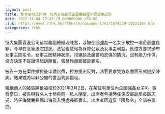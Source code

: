 ```yaml
---
layout: post
title: 女事主無法作供　恒大前高層涉企圖強姦獲不提證供起訴
date: 2022-11-04 12:47:29.000000000 +08:00
link: https://news.rthk.hk/rthk/ch/component/k2/1674229-20221104.htm
categories: rthk
---
```


恒大集團香港公司前常務副總經理陳奮，涉嫌企圖強姦一名女子被控一項企圖強姦罪，今早在高等法院提訊。法官張慧玲為保障公眾及女事主利益，應控方要求頒布女事主匿名令。女事主因精神狀態，拒絕談及痛苦和悲傷的情況，沒有能力作供，控方決定不提證供起訴陳奮，張慧玲撤銷被告罪名。

被告一方在案件撤控後申請訟費，控方提出反對，法官要求雙方以書面形式提交陳詞，結果或將以非公開的書面判詞處理。

報稱商人的被告陳奮被控於2021年3月2日，在某住宅單位內企圖強姦女子X。事發當日，被告與數名人士參與同一私人晚宴，出席者包括時任保安局副局長區志光、時任海關關長鄧以海及入境處長區嘉宏，出席者因違反「限聚令」全部被票控。
